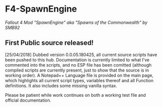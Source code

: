 # F4-SpawnEngine
*Fallout 4 Mod "SpawnEngine" aka "Spawns of the Commonwealth" by SMB92*

## First Public source released!
[25/04/2018] Dubbed version 0.0.05.180425, all current source scripts have been pushed to this hub. Documentation is currently limited to what I've commented into the scripts, and no ESP file has been comitted (although compiled scripts are currently present, just to show that the source is in working order). A Notepad++ Language file is provided on the main page, which highlights all current script types, variables thereof and all Function definitions. It also includes some missing vanilla syntax. 

Please be patient while work continues on both a working test file and official documentation. 
